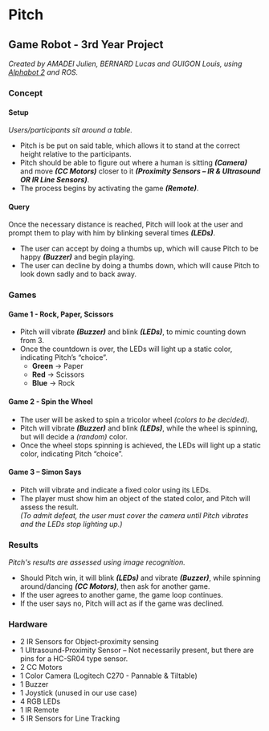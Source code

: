 #  Pitch
## Game Robot - 3rd Year Project
*Created by AMADEI Julien, BERNARD Lucas and GUIGON Louis, using [Alphabot 2](https://www.waveshare.com/w/upload/1/1f/Alphabot2-user-manual-en.pdf) and ROS.*

### Concept
#### Setup
*Users/participants sit around a table.*  
* Pitch is be put on said table, which allows it to stand at the correct height relative to the participants.  
* Pitch should be able to figure out where a human is sitting ***(Camera)*** and move ***(CC Motors)*** closer to it
***(Proximity Sensors – IR & Ultrasound OR IR Line Sensors)***.  
* The process begins by activating the game ***(Remote)***.

#### Query
Once the necessary distance is reached, Pitch will look at the user and prompt them to play with him by blinking several times ***(LEDs)***.
* The user can accept by doing a thumbs up, which will cause Pitch to be happy ***(Buzzer)*** and begin playing.
* The user can decline by doing a thumbs down, which will cause Pitch to look down sadly and to back away.

### Games
#### Game 1 - Rock, Paper, Scissors
* Pitch will vibrate ***(Buzzer)*** and blink ***(LEDs)***, to mimic counting down from 3.
* Once the countdown is over, the LEDs will light up a static color, indicating Pitch’s “choice”.
  * **Green** -> Paper
  * **Red**   -> Scissors
  * **Blue**  -> Rock

#### Game 2 - Spin the Wheel
* The user will be asked to spin a tricolor wheel *(colors to be decided)*.
* Pitch will vibrate ***(Buzzer)*** and blink ***(LEDs)***, while the wheel is spinning, but will decide a *(random)* color.
* Once the wheel stops spinning is achieved, the LEDs will light up a static color, indicating Pitch “choice”.

#### Game 3 – Simon Says
* Pitch will vibrate and indicate a fixed color using its LEDs.
* The player must show him an object of the stated color, and Pitch will assess the result.  
*(To admit defeat, the user must cover the camera until Pitch vibrates and the LEDs stop lighting up.)*

### Results
*Pitch's results are assessed using image recognition.*
* Should Pitch win, it will blink ***(LEDs)*** and vibrate ***(Buzzer)***, while spinning around/dancing ***(CC Motors)***, then ask for another game.
* If the user agrees to another game, the game loop continues.
* If the user says no, Pitch will act as if the game was declined.

### Hardware
* 2 IR Sensors for Object-proximity sensing
* 1 Ultrasound-Proximity Sensor – Not necessarily present, but there are pins for a HC-SR04 type sensor.
* 2 CC Motors
* 1 Color Camera (Logitech C270 - Pannable & Tiltable)
* 1 Buzzer
* 1 Joystick (unused in our use case)
* 4 RGB LEDs
* 1 IR Remote
* 5 IR Sensors for Line Tracking